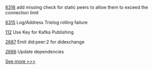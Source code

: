 
[6316](https://github.com/hyperledger/besu/pull/6316) add missing check for static peers to allow them to exceed the connection limit

[6315](https://github.com/hyperledger/besu/pull/6315) Log/Address Trielog rolling failure

[112](https://github.com/hyperledger-labs/hlf-connector/pull/112) Use Key for Kafka Publishing

[2687](https://github.com/hyperledger/aries-cloudagent-python/pull/2687) Emit did:peer:2 for didexchange

[2686](https://github.com/hyperledger/aries-cloudagent-python/pull/2686) Update dependencies


[See more >>>](https://start-here.hyperledger.org/pull-requests)
